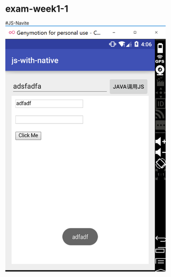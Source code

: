 # exam-week1-1
#JS-Navite
![images](https://github.com/tianyun6655/exam-week1-1/blob/master/images/android-javascript-native.PNG)
